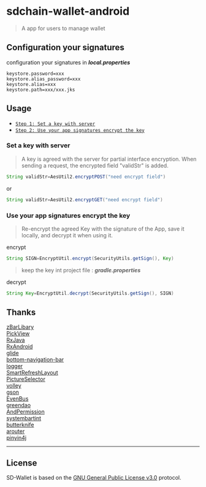 # sdchain-wallet-android

> A app for users to manage wallet

## Configuration your signatures 
configuration your signatures in ***local.properties***
```
keystore.password=xxx
keystore.alias_password=xxx
keystore.alias=xxx
keystore.path=xxx/xxx.jks
```



## Usage

* [`Step 1: Set a key with server`](#set-a-key-with-server)
* [`Step 2: Use your app signatures encrypt the key`](#Use-your-app-signatures-encrypt-the-key)


### Set a key with server

[^_^]:和服务器约定一个Key,用于部分接口加密，发送请求的时候，增加加密字段"validStr"

>A key is agreed with the server for partial interface encryption. When sending a request, the encrypted field "validStr" is added.
```java
String validStr=AesUtil2.encryptPOST("need encrypt field")
```
or
```java
String validStr=AesUtil2.encryptGET("need encrypt field")
```


### Use your app signatures encrypt the key

[^_^]:用App的签名对约定的Key进行再加密，并保存在本地，使用时解密使用

>Re-encrypt the agreed Key with the signature of the App, save it locally, and decrypt it when using it.

encrypt
```java
String SIGN=EncryptUtil.encrypt(SecurityUtils.getSign(), Key)
```
>keep the key int project file : ***gradle.properties***

decrypt
```java
String Key=EncryptUtil.decrypt(SecurityUtils.getSign(), SIGN)
```


## Thanks

[zBarLibary][1]  
[PickView][2]  
[RxJava][3]  
[RxAndroid][4]  
[glide][5]  
[bottom-navigation-bar][6]  
[logger][7]  
[SmartRefreshLayout][8]  
[PictureSelector][9]  
[volley][10]  
[gson][11]  
[EvenBus][12]  
[greendao][13]  
[AndPermission][14]  
[systembartint][15]  
[butterknife][16]  
[arouter][17]  
[pinyin4j][18]  

--------------------------------
[1]:https://github.com/bertsir/zBarLibary
[2]:https://github.com/brucetoo/PickView
[3]:https://github.com/ReactiveX/RxJava/
[4]:https://github.com/ReactiveX/RxAndroid
[5]:https://github.com/bumptech/glide
[6]:https://github.com/Ashok-Varma/BottomNavigation
[7]:https://github.com/orhanobut/logger
[8]:https://github.com/scwang90/SmartRefreshLayout
[9]:https://github.com/LuckSiege/PictureSelector
[10]:https://github.com/mcxiaoke/android-volley
[11]:https://github.com/google/gson/
[12]:https://github.com/greenrobot/EventBus
[13]:https://github.com/greenrobot/greenDAO
[14]:https://github.com/yanzhenjie/AndPermission
[15]:https://github.com/hexiaochun/SystemBarTint
[16]:https://github.com/JakeWharton/butterknife
[17]:https://github.com/alibaba/ARouter
[18]:http://pinyin4j.sourceforge.net/


## License

SD-Wallet is based on the [GNU General Public License v3.0](http://www.gnu.org/licenses/quick-guide-gplv3.html)  protocol.


